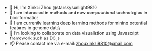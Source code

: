 - 👋 Hi, I’m Xinkai Zhou @starskysunlight9810
- 👀 I am interested in methods and new computational technologies in bioinformatics
- 🌱 I am currently learning deep learning methods for mining potential features in genome data\
- 💞️ I’m looking to collaborate on data visualiztion using Javascript framework such as D3.js
- 📫 Please contact me via e-mail: zhouxinkai9810@gmail.com

<!---
starskysunlight9810/starskysunlight9810 is a ✨ special ✨ repository because its `README.md` (this file) appears on your GitHub profile.
You can click the Preview link to take a look at your changes.
--->
